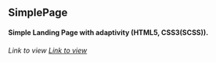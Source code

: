 ## SimplePage
#### Simple Landing Page with adaptivity (HTML5, CSS3(SCSS)).

###### Link to view [Link to view](https://hotcot.github.io/SimplePage/)
